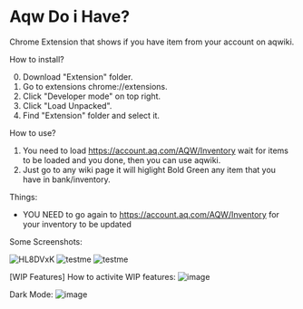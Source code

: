 # Aqw Do i Have? #
Chrome Extension that shows if you have item from your account on aqwiki.

How to install?

  0. Download "Extension" folder.
  1. Go to extensions chrome://extensions.
  2. Click "Developer mode" on top right.
  3. Click "Load Unpacked".
  4. Find "Extension" folder and select it.


How to use?

1. You need to load https://account.aq.com/AQW/Inventory wait for items to be loaded and you done, then you can use aqwiki.
2. Just go to any wiki page it will higlight Bold Green any item that you have in bank/inventory.


Things:
- YOU NEED to go again to https://account.aq.com/AQW/Inventory for your inventory to be updated


Some Screenshots:

![HL8DVxK](https://user-images.githubusercontent.com/49029552/199012445-ce4163e0-4896-4234-a02a-1daca6dad27b.png)
![testme](https://user-images.githubusercontent.com/49029552/199015685-18bf1494-98f7-4519-9fb7-7a269e02785a.png)
![testme](https://user-images.githubusercontent.com/49029552/199015906-450ab325-81da-4a95-b066-80b15264327b.png)

[WIP Features]
How to activite WIP features:
![image](https://user-images.githubusercontent.com/49029552/200137631-98572f1d-0c36-4e54-9d2b-6d751324a8f1.png)

Dark Mode:
![image](https://user-images.githubusercontent.com/49029552/200137334-d19a31d5-90c6-4b97-afb0-40138f524437.png)
